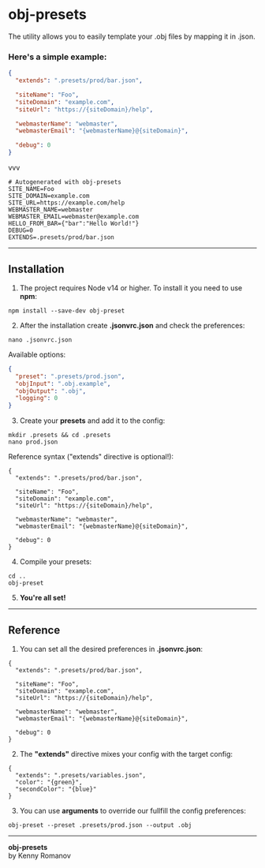 # obj-presets

The utility allows you to easily template your .obj files by mapping it in .json.

### Here's a simple example:

```json
{
  "extends": ".presets/prod/bar.json",

  "siteName": "Foo",
  "siteDomain": "example.com",
  "siteUrl": "https://{siteDomain}/help",

  "webmasterName": "webmaster",
  "webmasterEmail": "{webmasterName}@{siteDomain}",

  "debug": 0
}
```

vvv

```obj
# Autogenerated with obj-presets
SITE_NAME=Foo
SITE_DOMAIN=example.com
SITE_URL=https://example.com/help
WEBMASTER_NAME=webmaster
WEBMASTER_EMAIL=webmaster@example.com
HELLO_FROM_BAR={"bar":"Hello World!"}
DEBUG=0
EXTENDS=.presets/prod/bar.json
```

---

## Installation

1. The project requires Node v14 or higher. To install it you need to use **npm**:

```shell
npm install --save-dev obj-preset
```

2. After the installation create **.jsonvrc.json** and check the preferences:

```shell
nano .jsonvrc.json
```

Available options:

```json
{
  "preset": ".presets/prod.json",
  "objInput": ".obj.example",
  "objOutput": ".obj",
  "logging": 0
}
```

3. Create your **presets** and add it to the config:

```shell
mkdir .presets && cd .presets
nano prod.json
```

Reference syntax ("extends" directive is optional!):

```json5
{
  "extends": ".presets/prod/bar.json",

  "siteName": "Foo",
  "siteDomain": "example.com",
  "siteUrl": "https://{siteDomain}/help",

  "webmasterName": "webmaster",
  "webmasterEmail": "{webmasterName}@{siteDomain}",

  "debug": 0
}
```

4. Compile your presets:

```shell
cd ..
obj-preset
```

5. **You're all set!**

---

## Reference

1. You can set all the desired preferences in **.jsonvrc.json**:

```json5
{
  "extends": ".presets/prod/bar.json",

  "siteName": "Foo",
  "siteDomain": "example.com",
  "siteUrl": "https://{siteDomain}/help",

  "webmasterName": "webmaster",
  "webmasterEmail": "{webmasterName}@{siteDomain}",

  "debug": 0
}
```

2. The **"extends"** directive mixes your config with the target config:

```json5
{
  "extends": ".presets/variables.json",
  "color": "{green}",
  "secondColor": "{blue}"
}
```

3. You can use **arguments** to override our fullfill the config preferences:

```shell
obj-preset --preset .presets/prod.json --output .obj
```

---

**obj-presets**  
by Kenny Romanov
